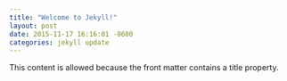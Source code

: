 ```yaml
---
title: "Welcome to Jekyll!"
layout: post
date: 2015-11-17 16:16:01 -0600
categories: jekyll update
---
```


This content is allowed because the front matter contains a title property.